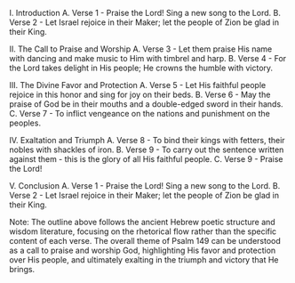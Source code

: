 I. Introduction 
   A. Verse 1 - Praise the Lord! Sing a new song to the Lord.
   B. Verse 2 - Let Israel rejoice in their Maker; let the people of Zion be glad in their King.

II. The Call to Praise and Worship 
   A. Verse 3 - Let them praise His name with dancing and make music to Him with timbrel and harp.
   B. Verse 4 - For the Lord takes delight in His people; He crowns the humble with victory.

III. The Divine Favor and Protection 
   A. Verse 5 - Let His faithful people rejoice in this honor and sing for joy on their beds.
   B. Verse 6 - May the praise of God be in their mouths and a double-edged sword in their hands.
   C. Verse 7 - To inflict vengeance on the nations and punishment on the peoples.

IV. Exaltation and Triumph 
   A. Verse 8 - To bind their kings with fetters, their nobles with shackles of iron.
   B. Verse 9 - To carry out the sentence written against them - this is the glory of all His faithful people.
   C. Verse 9 - Praise the Lord!

V. Conclusion 
   A. Verse 1 - Praise the Lord! Sing a new song to the Lord.
   B. Verse 2 - Let Israel rejoice in their Maker; let the people of Zion be glad in their King.

Note: The outline above follows the ancient Hebrew poetic structure and wisdom literature, focusing on the rhetorical flow rather than the specific content of each verse. The overall theme of Psalm 149 can be understood as a call to praise and worship God, highlighting His favor and protection over His people, and ultimately exalting in the triumph and victory that He brings.